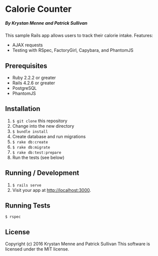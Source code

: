 # Calorie Counter

##### By Krystan Menne and Patrick Sullivan

This sample Rails app allows users to track their calorie intake.
Features:
* AJAX requests
* Testing with RSpec, FactoryGirl, Capybara, and PhantomJS

## Prerequisites
* Ruby 2.2.2 or greater
* Rails 4.2.6 or greater
* PostgreSQL
* PhantomJS

## Installation
1. `$ git clone` this repository
1. Change into the new directory
1. `$ bundle install`
1. Create database and run migrations
  1. `$ rake db:create`
  1. `$ rake db:migrate`
  1. `$ rake db:test:prepare`
1. Run the tests (see below)

## Running / Development
1. `$ rails serve`
1. Visit your app at [http://localhost:3000](http://localhost:3000).

## Running Tests
`$ rspec`

## License
Copyright (c) 2016 Krystan Menne and Patrick Sullivan
This software is licensed under the MIT license.
